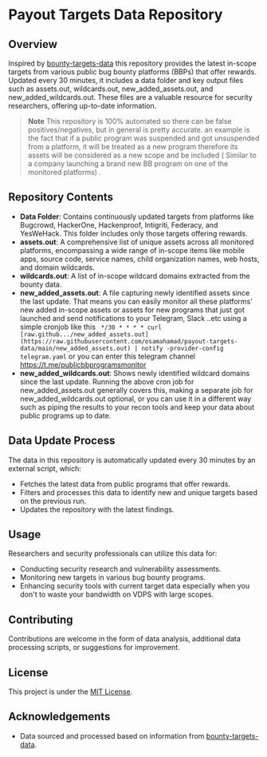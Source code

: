 # Payout Targets Data Repository

## Overview
Inspired by [bounty-targets-data](https://github.com/arkadiyt/bounty-targets-data) this repository provides the latest in-scope targets from various public bug bounty platforms (BBPs) that offer rewards. Updated every 30 minutes, it includes a data folder and key output files such as assets.out, wildcards.out, new_added_assets.out, and new_added_wildcards.out. These files are a valuable resource for security researchers, offering up-to-date information.

> **Note**
> This repository is 100% automated so there can be false positives/negatives, but in general is pretty accurate. an example is the fact that if a public program was suspended and got unsuspended from a platform, it will be treated as a new program therefore its assets will be considered as a new scope and be included ( Similar to a company launching a brand new BB program on one of the monitored platforms) .  

## Repository Contents
- **Data Folder**: Contains continuously updated targets from platforms like Bugcrowd, HackerOne, Hackenproof, Intigriti, Federacy, and YesWeHack. This folder includes only those targets offering rewards.
- **assets.out**: A comprehensive list of unique assets across all monitored platforms, encompassing a wide range of in-scope items like mobile apps, source code, service names, child organization names, web hosts, and domain wildcards.
- **wildcards.out**: A list of in-scope wildcard domains extracted from the bounty data.
- **new_added_assets.out**: A file capturing newly identified assets since the last update. That means you can easily monitor all these platforms' new added in-scope assets or assets for new programs that just got launched and send notifications to your Telegram, Slack ..etc using a simple cronjob like this ``` */30 * * * * curl [raw.github.../new_added_assets.out](https://raw.githubusercontent.com/osamahamad/payout-targets-data/main/new_added_assets.out) | notify -provider-config telegram.yaml``` or you can enter this telegram channel https://t.me/publicbbprogramsmonitor
- **new_added_wildcards.out**: Shows newly identified wildcard domains since the last update. Running the above cron job for new_added_assets.out generally covers this, making a separate job for new_added_wildcards.out optional, or you can use it in a different way such as piping the results to your recon tools and keep your data about public programs up to date.


## Data Update Process
The data in this repository is automatically updated every 30 minutes by an external script, which:
- Fetches the latest data from public programs that offer rewards.
- Filters and processes this data to identify new and unique targets based on the previous run.
- Updates the repository with the latest findings.

## Usage
Researchers and security professionals can utilize this data for:
- Conducting security research and vulnerability assessments.
- Monitoring new targets in various bug bounty programs.
- Enhancing security tools with current target data especially when you don't to waste your bandwidth on VDPS with large scopes.

## Contributing
Contributions are welcome in the form of data analysis, additional data processing scripts, or suggestions for improvement. 

## License
This project is under the [MIT License](LICENSE).

## Acknowledgements
- Data sourced and processed based on information from [bounty-targets-data](https://github.com/arkadiyt/bounty-targets-data).

